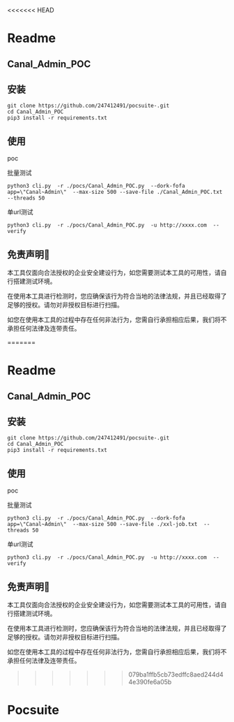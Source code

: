 <<<<<<< HEAD
# Readme

## Canal_Admin_POC

## 安装

```
git clone https://github.com/247412491/pocsuite-.git
cd Canal_Admin_POC
pip3 install -r requirements.txt
```

## 使用

poc

批量测试

```
python3 cli.py  -r ./pocs/Canal_Admin_POC.py  --dork-fofa app=\"Canal~Admin\"  --max-size 500 --save-file ./Canal_Admin_POC.txt  --threads 50
```

单url测试

```
python3 cli.py  -r ./pocs/Canal_Admin_POC.py  -u http://xxxx.com  --verify
```



## 免责声明🧐

本工具仅面向合法授权的企业安全建设行为，如您需要测试本工具的可用性，请自行搭建测试环境。

在使用本工具进行检测时，您应确保该行为符合当地的法律法规，并且已经取得了足够的授权。请勿对非授权目标进行扫描。

如您在使用本工具的过程中存在任何非法行为，您需自行承担相应后果，我们将不承担任何法律及连带责任。

=======
# Readme

## Canal_Admin_POC

## 安装

```
git clone https://github.com/247412491/pocsuite-.git
cd Canal_Admin_POC
pip3 install -r requirements.txt
```

## 使用

poc

批量测试

```
python3 cli.py  -r ./pocs/Canal_Admin_POC.py  --dork-fofa app=\"Canal~Admin\"  --max-size 500 --save-file ./xxl-job.txt  --threads 50
```

单url测试

```
python3 cli.py  -r ./pocs/Canal_Admin_POC.py  -u http://xxxx.com  --verify
```



## 免责声明🧐

本工具仅面向合法授权的企业安全建设行为，如您需要测试本工具的可用性，请自行搭建测试环境。

在使用本工具进行检测时，您应确保该行为符合当地的法律法规，并且已经取得了足够的授权。请勿对非授权目标进行扫描。

如您在使用本工具的过程中存在任何非法行为，您需自行承担相应后果，我们将不承担任何法律及连带责任。

>>>>>>> 079ba1ffb5cb73edffc8aed244d44e390fe6a05b
# Pocsuite